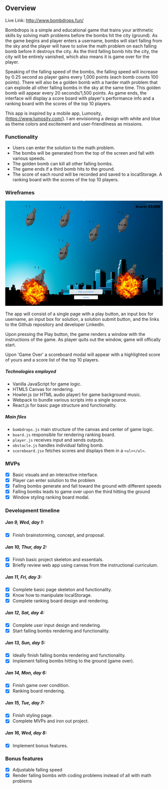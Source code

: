 ## Overview

Live Link: http://www.bombdrops.fun/

Bombdrops is a simple and educational game that trains your arithmetic skills by solving math problems before the bombs hit the city (ground). As the game begins and player enters a username, bombs will start falling from the sky and the player will have to solve the math problem on each falling bomb before it destroys the city. As the third falling bomb hits the city, the city will be entirely vanished, which also means it is game over for the player.  

Speaking of the falling speed of the bombs, the falling speed will increase by 0.25 second as player gains every 1,000 points (each bomb counts 100 points). There will also be a golden bomb with a harder math problem that can explode all other falling bombs in the sky at the same time. This golden bomb will appear every 20 seconds/1,500 points. As game ends, the interface will display a score board with player's performance info and a ranking board with the scores of the top 10 players. 

This app is inspired by a mobile app, Lumosity, (https://www.lumosity.com/). I am envisioning a design with white and blue as theme colors and excitement and user-friendliness as missions.

### Functionality

* Users can enter the solution to the math problem.
* The bombs will be generated from the top of the screen and fall with various speeds.
* The golden bomb can kill all other falling bombs.
* The game ends if a third bomb hits to the ground.
* The score of each round will be recorded and saved to a localStorage. A ranking board with the scores of the top 10 players.

### Wireframes

![Wireframe](./wireframe.png)

The app will consist of a single page with a play button, an input box for username, an input box for solution, a solution submit button, and the links to the Github repository and developer LinkedIn.

Upon pressing the Play button, the game renders a window with the instructions of the game. As player quits out the window, game will offically start.

Upon 'Game Over' a scoreboard modal will appear with a highlighted score of yours and a score list of the top 10 players.

##### Technologies employed

* Vanilla JavaScript for game logic.
* HTML5 Canvas for rendering.
* Howler.js (or HTML audio player) for game background music.
* Webpack to bundle various scripts into a single source.
* React.js for basic page structure and functionality.

##### Main files
* `bombdrops.js` main structure of the canvas and center of game logic.
* `board.js` responsible for rendering ranking board.
* `player.js` receives input and sends outputs.
* `obstacle.js` handles individual falling bomb.
* `scoreboard.jsx` fetches scores and displays them in a `<ul></ul>`.

### MVPs
- [x] Basic visuals and an interactive interface.
- [x] Player can enter solution to the problem
- [x] Falling bombs generate and fall toward the ground with different speeds
- [x] Falling bombs leads to game over upon the third hitting the ground
- [x] Window styling ranking board modal.

### Development timeline

##### Jan 9, Wed, day 1:
- [x] Finish brainstorming, concept, and proposal.

##### Jan 10, Thur, day 2:
- [x] Finish basic project skeleton and essentials.
- [x] Briefly review web app using canvas from the instructional curriculum.

##### Jan 11, Fri, day 3:
- [x] Complete basic page skeleton and functionality.
- [x] Know how to manipulate localStorage.
- [x] Complete ranking board design and rendering.

##### Jan 12, Sat, day 4:
- [x] Complete user input design and rendering.
- [x] Start falling bombs rendering and functionality.

##### Jan 13, Sun, day 5:
- [x] Ideally finish falling bombs rendering and functionality.
- [x] Implement falling bombs hitting to the ground (game over).

##### Jan 14, Mon, day 6:
- [x] Finish game over condition.
- [x] Ranking board rendering.

##### Jan 15, Tue, day 7:
- [x] Finish styling page.
- [x] Complete MVPs and iron out project.

##### Jan 16, Wed, day 8:
- [x] Implement bonus features.

### Bonus features
- [x] Adjustable falling speed
- [x] Render falling bombs with coding problems instead of all with math problems
